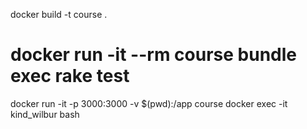 docker build -t course .
# docker run -it --rm course bundle exec rake test
docker run -it -p 3000:3000 -v $(pwd):/app course
docker exec -it kind_wilbur bash